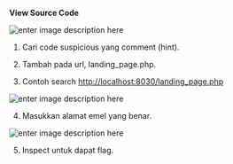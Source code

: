 **View Source Code**

![enter image description here](https://lh3.googleusercontent.com/pw/AP1GczMNxDZy1_-qcMydJLmHNRl7J1pkzR0WVUue2nEfud83JklmTE61lQt-aJJrJ4BKnl5zL5dIb81dWnaCvMFH-_UIBXszZNAQHVMAsu-pqGXpBQiOdY6aaRTffxz2F3SWt8P_RcxH1bJLAT0dyHyw5gM=w602-h224-s-no-gm)


1. Cari code suspicious yang comment (hint).

2. Tambah pada url, landing_page.php.

3. Contoh search [http://localhost:8030/landing_page.php](http://localhost:8030/landing_page.php)

![enter image description here](https://lh3.googleusercontent.com/pw/AP1GczOGvkX9XX8jG2TDaUx10hBmTKWjD_uzjLfsW91WXc1afT57GUsyUJJgfp5AQ01VvlbF_e9ll-Ck_huMMCQBsnx4uFLBTLIY8KNf_IKwhQw4uE2EniujN0dFR2ZeFwhPK-KQtm8iSj8pWOLasIxG_qU=w602-h203-s-no-gm)

4. Masukkan alamat emel yang benar.

![enter image description here](https://lh3.googleusercontent.com/pw/AP1GczMazfxSKsxiCvuQvFBTHk2aZ1yA5Ht8qny4RDKGItf3sYE-vUXa9PzgTe9KYpeamkZx-xONqFwqL73XqvDUjq1EhiESaEXGuVOoV6HENvOHcC77-Dz5rqNfE8PgdjrxVflMV2HmusBt3vINkyxA6uc=w602-h222-s-no-gm)

5. Inspect untuk dapat flag.
